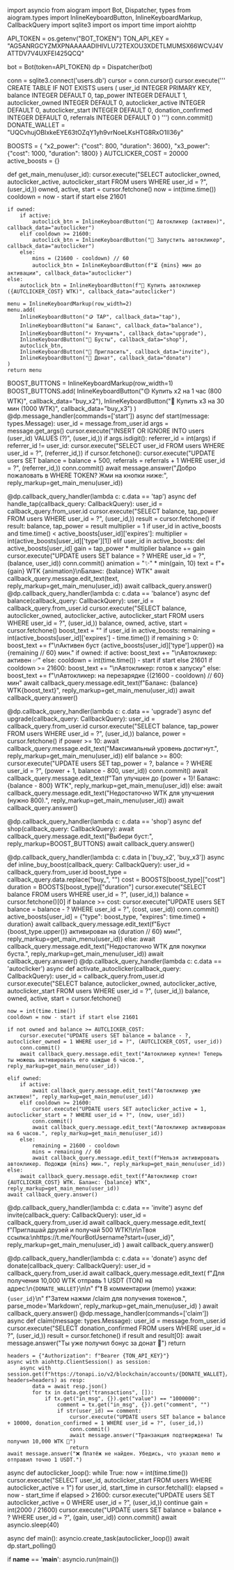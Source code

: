import asyncio
from aiogram import Bot, Dispatcher, types
from aiogram.types import InlineKeyboardButton, InlineKeyboardMarkup, CallbackQuery
import sqlite3
import os
import time
import aiohttp

API_TOKEN = os.getenv("BOT_TOKEN")
TON_API_KEY = "AG5ANRGCYZMXPNAAAAADIHIVLU72TEXOU3XDETLMUMSX66WCVJ4VATTDV7V4UXFEI425QCQ"

bot = Bot(token=API_TOKEN)
dp = Dispatcher(bot)

conn = sqlite3.connect('users.db')
cursor = conn.cursor()
cursor.execute('''
    CREATE TABLE IF NOT EXISTS users (
        user_id INTEGER PRIMARY KEY,
        balance INTEGER DEFAULT 0,
        tap_power INTEGER DEFAULT 1,
        autoclicker_owned INTEGER DEFAULT 0,
        autoclicker_active INTEGER DEFAULT 0,
        autoclicker_start INTEGER DEFAULT 0,
        donation_confirmed INTEGER DEFAULT 0,
        referrals INTEGER DEFAULT 0
    )
''')
conn.commit()
DONATE_WALLET = "UQCvhujOBIxkeEYE63tOZqY1yh9vrNoeLKsHTG8RxO1II36y"

BOOSTS = {
    "x2_power": {"cost": 800, "duration": 3600},
    "x3_power": {"cost": 1000, "duration": 1800}
}
AUTCLICKER_COST = 20000
active_boosts = {}

def get_main_menu(user_id):
    cursor.execute("SELECT autoclicker_owned, autoclicker_active, autoclicker_start FROM users WHERE user_id = ?", (user_id,))
    owned, active, start = cursor.fetchone()
    now = int(time.time())
    cooldown = now - start if start else 21601

    if owned:
        if active:
            autoclick_btn = InlineKeyboardButton("🤖 Автокликер (активен)", callback_data="autoclicker")
        elif cooldown >= 21600:
            autoclick_btn = InlineKeyboardButton("🚀 Запустить автокликер", callback_data="autoclicker")
        else:
            mins = (21600 - cooldown) // 60
            autoclick_btn = InlineKeyboardButton(f"⏳ {mins} мин до активации", callback_data="autoclicker")
    else:
        autoclick_btn = InlineKeyboardButton(f"🛒 Купить автокликер ({AUTCLICKER_COST} WTK)", callback_data="autoclicker")

    menu = InlineKeyboardMarkup(row_width=2)
    menu.add(
        InlineKeyboardButton("🪙 TAP", callback_data="tap"),
        InlineKeyboardButton("📊 Баланс", callback_data="balance"),
        InlineKeyboardButton("⚡ Улучшить", callback_data="upgrade"),
        InlineKeyboardButton("🛒 Бусты", callback_data="shop"),
        autoclick_btn,
        InlineKeyboardButton("👥 Пригласить", callback_data="invite"),
        InlineKeyboardButton("💸 Донат", callback_data="donate")
    )
    return menu

BOOST_BUTTONS = InlineKeyboardMarkup(row_width=1)
BOOST_BUTTONS.add(
    InlineKeyboardButton("🟡 Купить x2 на 1 час (800 WTK)", callback_data="buy_x2"),
    InlineKeyboardButton("🔴 Купить x3 на 30 мин (1000 WTK)", callback_data="buy_x3")
)
@dp.message_handler(commands=['start'])
async def start(message: types.Message):
    user_id = message.from_user.id
    args = message.get_args()
    cursor.execute("INSERT OR IGNORE INTO users (user_id) VALUES (?)", (user_id,))
    if args.isdigit():
        referrer_id = int(args)
        if referrer_id != user_id:
            cursor.execute("SELECT user_id FROM users WHERE user_id = ?", (referrer_id,))
            if cursor.fetchone():
                cursor.execute("UPDATE users SET balance = balance + 500, referrals = referrals + 1 WHERE user_id = ?", (referrer_id,))
    conn.commit()
    await message.answer("Добро пожаловать в WHERE TOKEN? Жми на кнопки ниже:", reply_markup=get_main_menu(user_id))

@dp.callback_query_handler(lambda c: c.data == 'tap')
async def handle_tap(callback_query: CallbackQuery):
    user_id = callback_query.from_user.id
    cursor.execute("SELECT balance, tap_power FROM users WHERE user_id = ?", (user_id,))
    result = cursor.fetchone()
    if result:
        balance, tap_power = result
        multiplier = 1
        if user_id in active_boosts and time.time() < active_boosts[user_id]['expires']:
            multiplier = int(active_boosts[user_id]['type'][1])
        elif user_id in active_boosts:
            del active_boosts[user_id]
        gain = tap_power * multiplier
        balance += gain
        cursor.execute("UPDATE users SET balance = ? WHERE user_id = ?", (balance, user_id))
        conn.commit()
        animation = "✨" * min(gain, 10)
        text = f"+{gain} WTK {animation}\nБаланс: {balance} WTK"
        await callback_query.message.edit_text(text, reply_markup=get_main_menu(user_id))
        await callback_query.answer()
@dp.callback_query_handler(lambda c: c.data == 'balance')
async def balance(callback_query: CallbackQuery):
    user_id = callback_query.from_user.id
    cursor.execute("SELECT balance, autoclicker_owned, autoclicker_active, autoclicker_start FROM users WHERE user_id = ?", (user_id,))
    balance, owned, active, start = cursor.fetchone()
    boost_text = ""
    if user_id in active_boosts:
        remaining = int(active_boosts[user_id]['expires'] - time.time())
        if remaining > 0:
            boost_text += f"\nАктивен буст {active_boosts[user_id]['type'].upper()} на {remaining // 60} мин."
    if owned:
        if active:
            boost_text += "\nАвтокликер: активен ✅"
        else:
            cooldown = int(time.time()) - start if start else 21601
            if cooldown >= 21600:
                boost_text += "\nАвтокликер: готов к запуску"
            else:
                boost_text += f"\nАвтокликер: на перезарядке {(21600 - cooldown) // 60} мин"
    await callback_query.message.edit_text(f"Баланс: {balance} WTK{boost_text}", reply_markup=get_main_menu(user_id))
    await callback_query.answer()

@dp.callback_query_handler(lambda c: c.data == 'upgrade')
async def upgrade(callback_query: CallbackQuery):
    user_id = callback_query.from_user.id
    cursor.execute("SELECT balance, tap_power FROM users WHERE user_id = ?", (user_id,))
    balance, power = cursor.fetchone()
    if power >= 10:
        await callback_query.message.edit_text("Максимальный уровень достигнут.", reply_markup=get_main_menu(user_id))
    elif balance >= 800:
        cursor.execute("UPDATE users SET tap_power = ?, balance = ? WHERE user_id = ?", (power + 1, balance - 800, user_id))
        conn.commit()
        await callback_query.message.edit_text(f"Тап улучшен до {power + 1}! Баланс: {balance - 800} WTK", reply_markup=get_main_menu(user_id))
    else:
        await callback_query.message.edit_text("Недостаточно WTK для улучшения (нужно 800).", reply_markup=get_main_menu(user_id))
    await callback_query.answer()

@dp.callback_query_handler(lambda c: c.data == 'shop')
async def shop(callback_query: CallbackQuery):
    await callback_query.message.edit_text("Выбери буст:", reply_markup=BOOST_BUTTONS)
    await callback_query.answer()

@dp.callback_query_handler(lambda c: c.data in ['buy_x2', 'buy_x3'])
async def inline_buy_boost(callback_query: CallbackQuery):
    user_id = callback_query.from_user.id
    boost_type = callback_query.data.replace("buy_", "")
    cost = BOOSTS[boost_type]["cost"]
    duration = BOOSTS[boost_type]["duration"]
    cursor.execute("SELECT balance FROM users WHERE user_id = ?", (user_id,))
    balance = cursor.fetchone()[0]
    if balance >= cost:
        cursor.execute("UPDATE users SET balance = balance - ? WHERE user_id = ?", (cost, user_id))
        conn.commit()
        active_boosts[user_id] = {"type": boost_type, "expires": time.time() + duration}
        await callback_query.message.edit_text(f"Буст {boost_type.upper()} активирован на {duration // 60} мин!", reply_markup=get_main_menu(user_id))
    else:
        await callback_query.message.edit_text("Недостаточно WTK для покупки буста.", reply_markup=get_main_menu(user_id))
    await callback_query.answer()
@dp.callback_query_handler(lambda c: c.data == 'autoclicker')
async def activate_autoclicker(callback_query: CallbackQuery):
    user_id = callback_query.from_user.id
    cursor.execute("SELECT balance, autoclicker_owned, autoclicker_active, autoclicker_start FROM users WHERE user_id = ?", (user_id,))
    balance, owned, active, start = cursor.fetchone()

    now = int(time.time())
    cooldown = now - start if start else 21601

    if not owned and balance >= AUTCLICKER_COST:
        cursor.execute("UPDATE users SET balance = balance - ?, autoclicker_owned = 1 WHERE user_id = ?", (AUTCLICKER_COST, user_id))
        conn.commit()
        await callback_query.message.edit_text("Автокликер куплен! Теперь ты можешь активировать его каждые 6 часов.", reply_markup=get_main_menu(user_id))

    elif owned:
        if active:
            await callback_query.message.edit_text("Автокликер уже активен!", reply_markup=get_main_menu(user_id))
        elif cooldown >= 21600:
            cursor.execute("UPDATE users SET autoclicker_active = 1, autoclicker_start = ? WHERE user_id = ?", (now, user_id))
            conn.commit()
            await callback_query.message.edit_text("Автокликер активирован на 6 часов.", reply_markup=get_main_menu(user_id))
        else:
            remaining = 21600 - cooldown
            mins = remaining // 60
            await callback_query.message.edit_text(f"Нельзя активировать автокликер. Подожди {mins} мин.", reply_markup=get_main_menu(user_id))
    else:
        await callback_query.message.edit_text(f"Автокликер стоит {AUTCLICKER_COST} WTK. Баланс: {balance} WTK", reply_markup=get_main_menu(user_id))
    await callback_query.answer()

@dp.callback_query_handler(lambda c: c.data == 'invite')
async def invite(callback_query: CallbackQuery):
    user_id = callback_query.from_user.id
    await callback_query.message.edit_text(
        f"Приглашай друзей и получай 500 WTK!\n\nТвоя ссылка:\nhttps://t.me/YourBotUsername?start={user_id}",
        reply_markup=get_main_menu(user_id)
    )
    await callback_query.answer()

@dp.callback_query_handler(lambda c: c.data == 'donate')
async def donate(callback_query: CallbackQuery):
    user_id = callback_query.from_user.id
    await callback_query.message.edit_text(
        f"Для получения 10,000 WTK отправь 1 USDT (TON) на адрес:\n`{DONATE_WALLET}`\n\n"
        f"❗ В комментарии (memo) укажи: `{user_id}`\n"
        f"Затем нажми /claim для получения токенов.",
        parse_mode='Markdown',
        reply_markup=get_main_menu(user_id)
    )
    await callback_query.answer()
@dp.message_handler(commands=['claim'])
async def claim(message: types.Message):
    user_id = message.from_user.id
    cursor.execute("SELECT donation_confirmed FROM users WHERE user_id = ?", (user_id,))
    result = cursor.fetchone()
    if result and result[0]:
        await message.answer("Ты уже получил бонус за донат 💸")
        return

    headers = {"Authorization": f"Bearer {TON_API_KEY}"}
    async with aiohttp.ClientSession() as session:
        async with session.get(f"https://tonapi.io/v2/blockchain/accounts/{DONATE_WALLET}/transactions", headers=headers) as resp:
            data = await resp.json()
            for tx in data.get("transactions", []):
                if tx.get("in_msg", {}).get("value") == "1000000":
                    comment = tx.get("in_msg", {}).get("comment", "")
                    if str(user_id) == comment:
                        cursor.execute("UPDATE users SET balance = balance + 10000, donation_confirmed = 1 WHERE user_id = ?", (user_id,))
                        conn.commit()
                        await message.answer("Транзакция подтверждена! Ты получил 10,000 WTK 💸")
                        return
    await message.answer("❌ Платёж не найден. Убедись, что указал memo и отправил точно 1 USDT.")

async def autoclicker_loop():
    while True:
        now = int(time.time())
        cursor.execute("SELECT user_id, autoclicker_start FROM users WHERE autoclicker_active = 1")
        for user_id, start_time in cursor.fetchall():
            elapsed = now - start_time
            if elapsed > 21600:
                cursor.execute("UPDATE users SET autoclicker_active = 0 WHERE user_id = ?", (user_id,))
                continue
            gain = int(2000 / 21600)
            cursor.execute("UPDATE users SET balance = balance + ? WHERE user_id = ?", (gain, user_id))
        conn.commit()
        await asyncio.sleep(40)

async def main():
    asyncio.create_task(autoclicker_loop())
    await dp.start_polling()

if __name__ == '__main__':
    asyncio.run(main())
